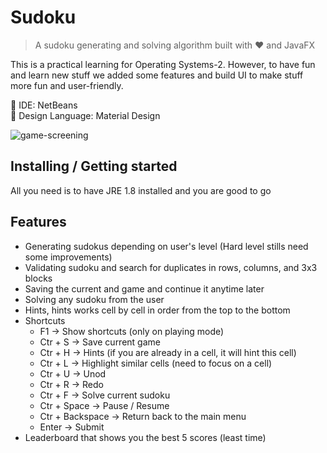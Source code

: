 # Sudoku
> A sudoku generating and solving algorithm built with ❤ and JavaFX

This is a practical learning for Operating Systems-2. However, to have fun and learn
new stuff we added some features and build UI to make stuff more fun and user-friendly.

🔧 IDE: NetBeans <br />
🎨 Design Language: Material Design <br />

![game-screening](https://cloud.githubusercontent.com/assets/19598009/21529225/aa0aa032-cd40-11e6-9bb0-cebe1eaad46d.gif)

## Installing / Getting started

All you need is to have JRE 1.8 installed and you are good to go

## Features

* Generating sudokus depending on user's level (Hard level stills need some improvements)
* Validating sudoku and search for duplicates in rows, columns, and 3x3 blocks
* Saving the current and game and continue it anytime later
* Solving any sudoku from the user
* Hints, hints works cell by cell in order from the top to the bottom
* Shortcuts
  * F1 -> Show shortcuts (only on playing mode)
  * Ctr + S -> Save current game
  * Ctr + H -> Hints (if you are already in a cell, it will hint this cell)
  * Ctr + L -> Highlight similar cells (need to focus on a cell)
  * Ctr + U -> Unod
  * Ctr + R -> Redo
  * Ctr + F -> Solve current sudoku
  * Ctr + Space -> Pause / Resume
  * Ctr + Backspace -> Return back to the main menu
  * Enter -> Submit
* Leaderboard that shows you the best 5 scores (least time)

